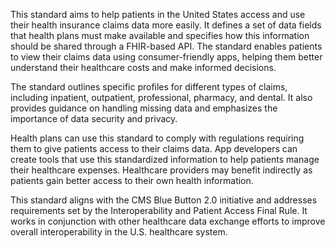 This standard aims to help patients in the United States access and use their health insurance claims data more easily. It defines a set of data fields that health plans must make available and specifies how this information should be shared through a FHIR-based API. The standard enables patients to view their claims data using consumer-friendly apps, helping them better understand their healthcare costs and make informed decisions.

The standard outlines specific profiles for different types of claims, including inpatient, outpatient, professional, pharmacy, and dental. It also provides guidance on handling missing data and emphasizes the importance of data security and privacy.

Health plans can use this standard to comply with regulations requiring them to give patients access to their claims data. App developers can create tools that use this standardized information to help patients manage their healthcare expenses. Healthcare providers may benefit indirectly as patients gain better access to their own health information.

This standard aligns with the CMS Blue Button 2.0 initiative and addresses requirements set by the Interoperability and Patient Access Final Rule. It works in conjunction with other healthcare data exchange efforts to improve overall interoperability in the U.S. healthcare system.